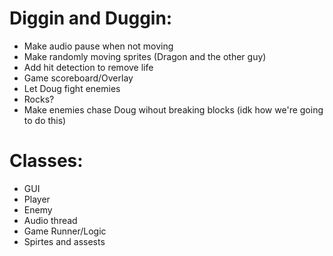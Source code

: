 # Diggin and Duggin:

  * Make audio pause when not moving
  * Make randomly moving sprites (Dragon and the other guy)
  * Add hit detection to remove life
  * Game scoreboard/Overlay
  * Let Doug fight enemies
  * Rocks?
  * Make enemies chase Doug wihout breaking blocks (idk how we're going to do this)
  
  
# Classes:
  
   * GUI
   * Player
   * Enemy
   * Audio thread
   * Game Runner/Logic
   * Spirtes and assests
